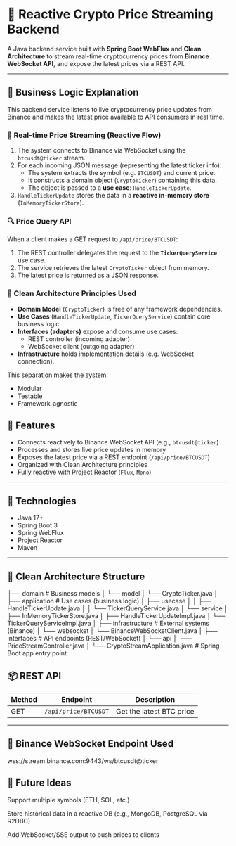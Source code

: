 # 🔁 Reactive Crypto Price Streaming Backend

A Java backend service built with **Spring Boot WebFlux** and **Clean Architecture** to stream real-time cryptocurrency prices from **Binance WebSocket API**, and expose the latest prices via a REST API.

---
## 🧠 Business Logic Explanation

This backend service listens to live cryptocurrency price updates from Binance and makes the latest price available to API consumers in real time.

### 🔄 Real-time Price Streaming (Reactive Flow)
1. The system connects to Binance via WebSocket using the `btcusdt@ticker` stream.
2. For each incoming JSON message (representing the latest ticker info):
    - The system extracts the symbol (e.g. `BTCUSDT`) and current price.
    - It constructs a domain object (`CryptoTicker`) containing this data.
    - The object is passed to a **use case**: `HandleTickerUpdate`.
3. `HandleTickerUpdate` stores the data in a **reactive in-memory store** (`InMemoryTickerStore`).

### 🔍 Price Query API
When a client makes a GET request to `/api/price/BTCUSDT`:
1. The REST controller delegates the request to the **`TickerQueryService`** use case.
2. The service retrieves the latest `CryptoTicker` object from memory.
3. The latest price is returned as a JSON response.

### 🧱 Clean Architecture Principles Used
- **Domain Model** (`CryptoTicker`) is free of any framework dependencies.
- **Use Cases** (`HandleTickerUpdate`, `TickerQueryService`) contain core business logic.
- **Interfaces (adapters)** expose and consume use cases:
    - REST controller (incoming adapter)
    - WebSocket client (outgoing adapter)
- **Infrastructure** holds implementation details (e.g. WebSocket connection).

This separation makes the system:
- Modular
- Testable
- Framework-agnostic

## 🚀 Features

- Connects reactively to Binance WebSocket API (e.g., `btcusdt@ticker`)
- Processes and stores live price updates in memory
- Exposes the latest price via a REST endpoint (`/api/price/BTCUSDT`)
- Organized with Clean Architecture principles
- Fully reactive with Project Reactor (`Flux`, `Mono`)

---

## 🧱 Technologies

- Java 17+
- Spring Boot 3
- Spring WebFlux
- Project Reactor
- Maven

---

## 🧠 Clean Architecture Structure

├── domain # Business models
│ └── model
│ └── CryptoTicker.java
│
├── application # Use cases (business logic)
│ ├── usecase
│ │ ├── HandleTickerUpdate.java
│ │ └── TickerQueryService.java
│ └── service
│ ├── InMemoryTickerStore.java
│ ├── HandleTickerUpdateImpl.java
│ └── TickerQueryServiceImpl.java
│
├── infrastructure # External systems (Binance)
│ └── websocket
│ └── BinanceWebSocketClient.java
│
├── interfaces # API endpoints (REST/WebSocket)
│ └── api
│ └── PriceStreamController.java
│
└── CryptoStreamApplication.java # Spring Boot app entry point


## 📦 REST API

| Method | Endpoint              | Description                |
|--------|-----------------------|----------------------------|
| GET    | `/api/price/BTCUSDT`  | Get the latest BTC price   |

---

## 📡 Binance WebSocket Endpoint Used
wss://stream.binance.com:9443/ws/btcusdt@ticker


## 📌 Future Ideas
Support multiple symbols (ETH, SOL, etc.)

Store historical data in a reactive DB (e.g., MongoDB, PostgreSQL via R2DBC)

Add WebSocket/SSE output to push prices to clients